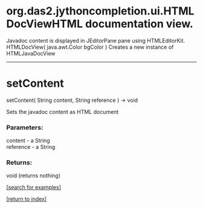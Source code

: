 # org.das2.jythoncompletion.ui.HTMLDocViewHTML documentation view.
  Javadoc content is displayed in JEditorPane pane using HTMLEditorKit.
HTMLDocView( java.awt.Color bgColor )
Creates a new instance of HTMLJavaDocView

***
<a name="setContent"></a>
# setContent
setContent( String content, String reference ) &rarr; void

Sets the javadoc content as HTML document

### Parameters:
content - a String
<br>reference - a String

### Returns:
void (returns nothing)


<a href="https://github.com/autoplot/dev/search?q=setContent&unscoped_q=setContent">[search for examples]</a>

<a href="https://github.com/autoplot/documentation/blob/master/javadoc/index-all.md">[return to index]</a>

